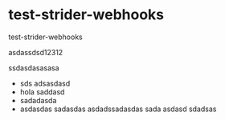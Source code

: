 test-strider-webhooks
=====================

test-strider-webhooks

asdassdsd12312



ssdasdasasasa

* sds adsasdasd
* hola saddasd
* sadadasda
* asdasdas
sadasdas
asdadssadasdas
sada
asdasd
sdadsas
